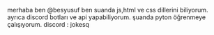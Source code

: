 merhaba ben @besyusuf
ben suanda js,html ve css dillerini biliyorum.
ayrıca discord botları ve api yapabiliyorum.
şuanda pyton öğrenmeye çalışıyorum.
discord : jokesq
